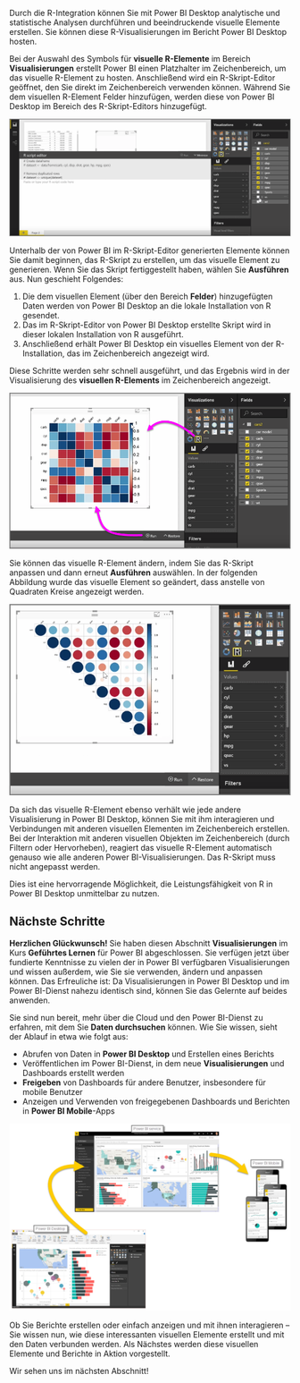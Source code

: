 Durch die R-Integration können Sie mit Power BI Desktop analytische und statistische Analysen durchführen und beeindruckende visuelle Elemente erstellen. Sie können diese R-Visualisierungen im Bericht Power BI Desktop hosten.

Bei der Auswahl des Symbols für **visuelle R-Elemente** im Bereich **Visualisierungen** erstellt Power BI einen Platzhalter im Zeichenbereich, um das visuelle R-Element zu hosten. Anschließend wird ein R-Skript-Editor geöffnet, den Sie direkt im Zeichenbereich verwenden können. Während Sie dem visuellen R-Element Felder hinzufügen, werden diese von Power BI Desktop im Bereich des R-Skript-Editors hinzugefügt.

![](media/3-11h-r-visual-integration/3-11h_1.png)

Unterhalb der von Power BI im R-Skript-Editor generierten Elemente können Sie damit beginnen, das R-Skript zu erstellen, um das visuelle Element zu generieren. Wenn Sie das Skript fertiggestellt haben, wählen Sie **Ausführen** aus. Nun geschieht Folgendes:

1. Die dem visuellen Element (über den Bereich **Felder**) hinzugefügten Daten werden von Power BI Desktop an die lokale Installation von R gesendet.
2. Das im R-Skript-Editor von Power BI Desktop erstellte Skript wird in dieser lokalen Installation von R ausgeführt.
3. Anschließend erhält Power BI Desktop ein visuelles Element von der R-Installation, das im Zeichenbereich angezeigt wird.

Diese Schritte werden sehr schnell ausgeführt, und das Ergebnis wird in der Visualisierung des **visuellen R-Elements** im Zeichenbereich angezeigt.

![](media/3-11h-r-visual-integration/3-11h_2.png)

Sie können das visuelle R-Element ändern, indem Sie das R-Skript anpassen und dann erneut **Ausführen** auswählen. In der folgenden Abbildung wurde das visuelle Element so geändert, dass anstelle von Quadraten Kreise angezeigt werden.

![](media/3-11h-r-visual-integration/3-11h_3.png)

Da sich das visuelle R-Element ebenso verhält wie jede andere Visualisierung in Power BI Desktop, können Sie mit ihm interagieren und Verbindungen mit anderen visuellen Elementen im Zeichenbereich erstellen. Bei der Interaktion mit anderen visuellen Objekten im Zeichenbereich (durch Filtern oder Hervorheben), reagiert das visuelle R-Element automatisch genauso wie alle anderen Power BI-Visualisierungen. Das R-Skript muss nicht angepasst werden.

Dies ist eine hervorragende Möglichkeit, die Leistungsfähigkeit von R in Power BI Desktop unmittelbar zu nutzen.

## <a name="next-steps"></a>Nächste Schritte
**Herzlichen Glückwunsch!** Sie haben diesen Abschnitt **Visualisierungen** im Kurs **Geführtes Lernen** für Power BI abgeschlossen. Sie verfügen jetzt über fundierte Kenntnisse zu vielen der in Power BI verfügbaren Visualisierungen und wissen außerdem, wie Sie sie verwenden, ändern und anpassen können. Das Erfreuliche ist: Da Visualisierungen in Power BI Desktop und im Power BI-Dienst nahezu identisch sind, können Sie das Gelernte auf beides anwenden.

Sie sind nun bereit, mehr über die Cloud und den Power BI-Dienst zu erfahren, mit dem Sie **Daten durchsuchen** können. Wie Sie wissen, sieht der Ablauf in etwa wie folgt aus:

* Abrufen von Daten in **Power BI Desktop** und Erstellen eines Berichts
* Veröffentlichen im Power BI-Dienst, in dem neue **Visualisierungen** und Dashboards erstellt werden
* **Freigeben** von Dashboards für andere Benutzer, insbesondere für mobile Benutzer
* Anzeigen und Verwenden von freigegebenen Dashboards und Berichten in **Power BI Mobile**-Apps

![](media/3-11h-r-visual-integration/c0a1_1.png)

Ob Sie Berichte erstellen oder einfach anzeigen und mit ihnen interagieren – Sie wissen nun, wie diese interessanten visuellen Elemente erstellt und mit den Daten verbunden werden. Als Nächstes werden diese visuellen Elemente und Berichte in Aktion vorgestellt.

Wir sehen uns im nächsten Abschnitt!


